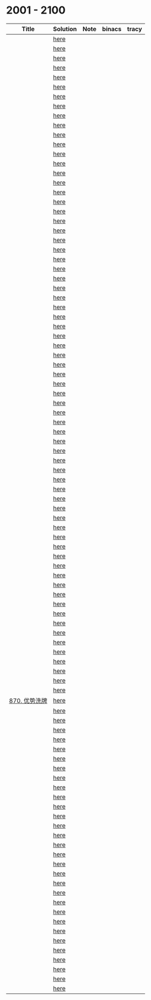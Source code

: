 # 2001 - 2100



| Title                                                        | Solution                 | Note | binacs | tracy |
| ------------------------------------------------------------ | ------------------------ | ---- | ------ | ----- |
|                                                              | [here](./2001/README.md) |      |        |       |
|                                                              | [here](./2002/README.md) |      |        |       |
|                                                              | [here](./2003/README.md) |      |        |       |
|                                                              | [here](./2004/README.md) |      |        |       |
|                                                              | [here](./2005/README.md) |      |        |       |
|                                                              | [here](./2006/README.md) |      |        |       |
|                                                              | [here](./2007/README.md) |      |        |       |
|                                                              | [here](./2008/README.md) |      |        |       |
|                                                              | [here](./2009/README.md) |      |        |       |
|                                                              | [here](./2010/README.md) |      |        |       |
|                                                              | [here](./2011/README.md) |      |        |       |
|                                                              | [here](./2012/README.md) |      |        |       |
|                                                              | [here](./2013/README.md) |      |        |       |
|                                                              | [here](./2014/README.md) |      |        |       |
|                                                              | [here](./2015/README.md) |      |        |       |
|                                                              | [here](./2016/README.md) |      |        |       |
|                                                              | [here](./2017/README.md) |      |        |       |
|                                                              | [here](./2018/README.md) |      |        |       |
|                                                              | [here](./2019/README.md) |      |        |       |
|                                                              | [here](./2020/README.md) |      |        |       |
|                                                              | [here](./2021/README.md) |      |        |       |
|                                                              | [here](./2022/README.md) |      |        |       |
|                                                              | [here](./2023/README.md) |      |        |       |
|                                                              | [here](./2024/README.md) |      |        |       |
|                                                              | [here](./2025/README.md) |      |        |       |
|                                                              | [here](./2026/README.md) |      |        |       |
|                                                              | [here](./2027/README.md) |      |        |       |
|                                                              | [here](./2028/README.md) |      |        |       |
|                                                              | [here](./2029/README.md) |      |        |       |
|                                                              | [here](./2030/README.md) |      |        |       |
|                                                              | [here](./2031/README.md) |      |        |       |
|                                                              | [here](./2032/README.md) |      |        |       |
|                                                              | [here](./2033/README.md) |      |        |       |
|                                                              | [here](./2034/README.md) |      |        |       |
|                                                              | [here](./2035/README.md) |      |        |       |
|                                                              | [here](./2036/README.md) |      |        |       |
|                                                              | [here](./2037/README.md) |      |        |       |
|                                                              | [here](./2038/README.md) |      |        |       |
|                                                              | [here](./2039/README.md) |      |        |       |
|                                                              | [here](./2040/README.md) |      |        |       |
|                                                              | [here](./2041/README.md) |      |        |       |
|                                                              | [here](./2042/README.md) |      |        |       |
|                                                              | [here](./2043/README.md) |      |        |       |
|                                                              | [here](./2044/README.md) |      |        |       |
|                                                              | [here](./2045/README.md) |      |        |       |
|                                                              | [here](./2046/README.md) |      |        |       |
|                                                              | [here](./2047/README.md) |      |        |       |
|                                                              | [here](./2048/README.md) |      |        |       |
|                                                              | [here](./2049/README.md) |      |        |       |
|                                                              | [here](./2050/README.md) |      |        |       |
|                                                              | [here](./2051/README.md) |      |        |       |
|                                                              | [here](./2052/README.md) |      |        |       |
|                                                              | [here](./2053/README.md) |      |        |       |
|                                                              | [here](./2054/README.md) |      |        |       |
|                                                              | [here](./2055/README.md) |      |        |       |
|                                                              | [here](./2056/README.md) |      |        |       |
|                                                              | [here](./2057/README.md) |      |        |       |
|                                                              | [here](./2058/README.md) |      |        |       |
|                                                              | [here](./2059/README.md) |      |        |       |
|                                                              | [here](./2060/README.md) |      |        |       |
|                                                              | [here](./2061/README.md) |      |        |       |
|                                                              | [here](./2062/README.md) |      |        |       |
|                                                              | [here](./2063/README.md) |      |        |       |
|                                                              | [here](./2064/README.md) |      |        |       |
|                                                              | [here](./2065/README.md) |      |        |       |
|                                                              | [here](./2066/README.md) |      |        |       |
|                                                              | [here](./2067/README.md) |      |        |       |
|                                                              | [here](./2068/README.md) |      |        |       |
|                                                              | [here](./2069/README.md) |      |        |       |
| [870. 优势洗牌](https://leetcode.cn/problems/advantage-shuffle/) | [here](./2070/README.md) |      |        |       |
|                                                              | [here](./2071/README.md) |      |        |       |
|                                                              | [here](./2072/README.md) |      |        |       |
|                                                              | [here](./2073/README.md) |      |        |       |
|                                                              | [here](./2074/README.md) |      |        |       |
|                                                              | [here](./2075/README.md) |      |        |       |
|                                                              | [here](./2076/README.md) |      |        |       |
|                                                              | [here](./2077/README.md) |      |        |       |
|                                                              | [here](./2078/README.md) |      |        |       |
|                                                              | [here](./2079/README.md) |      |        |       |
|                                                              | [here](./2080/README.md) |      |        |       |
|                                                              | [here](./2081/README.md) |      |        |       |
|                                                              | [here](./2082/README.md) |      |        |       |
|                                                              | [here](./2083/README.md) |      |        |       |
|                                                              | [here](./2084/README.md) |      |        |       |
|                                                              | [here](./2085/README.md) |      |        |       |
|                                                              | [here](./2086/README.md) |      |        |       |
|                                                              | [here](./2087/README.md) |      |        |       |
|                                                              | [here](./2088/README.md) |      |        |       |
|                                                              | [here](./2089/README.md) |      |        |       |
|                                                              | [here](./2090/README.md) |      |        |       |
|                                                              | [here](./2091/README.md) |      |        |       |
|                                                              | [here](./2092/README.md) |      |        |       |
|                                                              | [here](./2093/README.md) |      |        |       |
|                                                              | [here](./2094/README.md) |      |        |       |
|                                                              | [here](./2095/README.md) |      |        |       |
|                                                              | [here](./2096/README.md) |      |        |       |
|                                                              | [here](./2097/README.md) |      |        |       |
|                                                              | [here](./2098/README.md) |      |        |       |
|                                                              | [here](./2099/README.md) |      |        |       |
|                                                              | [here](./2100/README.md) |      |        |       |


